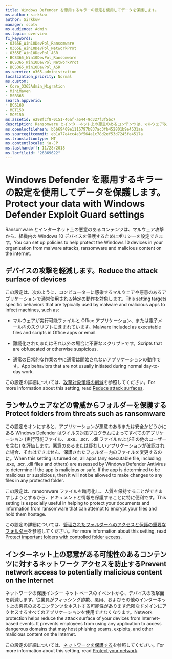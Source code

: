 ```yaml
---
title: Windows Defender を悪用するキラーの設定を使用してデータを保護します。
ms.author: sirkkuw
author: Sirkkuw
manager: scotv
ms.audience: Admin
ms.topic: overview
f1_keywords:
- O365E_Win10DevPol_Ransomware
- O365E_Win10DevPol_NetworkProt
- O365E_Win10DevPol_ASR
- BCS365_Win10DevPol_Ransomware
- BCS365_Win10DevPol_NetworkProt
- BCS365_Win10DevPol_ASR
ms.service: o365-administration
localization_priority: Normal
ms.custom:
- Core_O365Admin_Migration
- MiniMaven
- MSB365
search.appverid:
- BCS160
- MET150
- MOE150
ms.assetid: e298fcf8-0151-46af-a644-9d327f3f5bc7
description: Ransomware とインターネット上の悪意のあるコンテンツは、マルウェア攻撃から、組織内の Windows 10 デバイスを保護する方法について説明します。
ms.openlocfilehash: b5b69409e1116797b837ac3fb452801b9e4531aa
ms.sourcegitcommit: eb1a77e4cc4e8f564a1c78d2ef53d7245fe4517a
ms.translationtype: MT
ms.contentlocale: ja-JP
ms.lasthandoff: 11/28/2018
ms.locfileid: "26869622"
---
```

# <a name="protect-your-data-with-windows-defender-exploit-guard-settings"></a><span data-ttu-id="f16c2-103">Windows Defender を悪用するキラーの設定を使用してデータを保護します。</span><span class="sxs-lookup"><span data-stu-id="f16c2-103">Protect your data with Windows Defender Exploit Guard settings</span></span>

<span data-ttu-id="f16c2-104">Ransomware とインターネット上の悪意のあるコンテンツは、マルウェア攻撃から、組織内の Windows 10 デバイスを保護するためにポリシーを設定できます。</span><span class="sxs-lookup"><span data-stu-id="f16c2-104">You can set up policies to help protect the Windows 10 devices in your organization from malware attacks, ransomware and malicious content on the internet.</span></span>
  
## <a name="reduce-the-attack-surface-of-devices"></a><span data-ttu-id="f16c2-105">デバイスの攻撃を軽減します。</span><span class="sxs-lookup"><span data-stu-id="f16c2-105">Reduce the attack surface of devices</span></span>

<span data-ttu-id="f16c2-106">この設定は、次のように、コンピューターに感染するマルウェアや悪意のあるアプリケーションで通常使用される特定の動作を対象します。</span><span class="sxs-lookup"><span data-stu-id="f16c2-106">This setting targets specific behaviors that are typically used by malware and malicious apps to infect machines, such as:</span></span>
  
- <span data-ttu-id="f16c2-107">マルウェアが実行可能ファイルと Office アプリケーション、または電子メール内のスクリプトに含まれています。</span><span class="sxs-lookup"><span data-stu-id="f16c2-107">Malware included as executable files and scripts in Office apps or email.</span></span>
    
- <span data-ttu-id="f16c2-108">難読化されたまたはそれ以外の場合に不審なスクリプトです。</span><span class="sxs-lookup"><span data-stu-id="f16c2-108">Scripts that are obfuscated or otherwise suspicious.</span></span>
    
- <span data-ttu-id="f16c2-109">通常の日常的な作業の中に通常は開始されないアプリケーションの動作です。</span><span class="sxs-lookup"><span data-stu-id="f16c2-109">App behaviors that are not usually initiated during normal day-to-day work.</span></span>
    
<span data-ttu-id="f16c2-110">この設定の詳細については、[攻撃対象領域の削減](https://go.microsoft.com/fwlink/?linkid=870417)を参照してください。</span><span class="sxs-lookup"><span data-stu-id="f16c2-110">For more information about this setting, read [Reduce attack surfaces](https://go.microsoft.com/fwlink/?linkid=870417).</span></span>
  
## <a name="protect-folders-from-threats-such-as-ransomware"></a><span data-ttu-id="f16c2-111">ランサムウェアなどの脅威からフォルダーを保護する</span><span class="sxs-lookup"><span data-stu-id="f16c2-111">Protect folders from threats such as ransomware</span></span>

<span data-ttu-id="f16c2-p101">この設定をオンにすると、アプリケーションが悪意のあるまたは安全かどうかにある Windows Defender はウイルス対策プログラムによってすべてのアプリケーション (実行可能ファイル、.exe、.scr、.dll ファイルおよびその他のユーザーを含む) を評価します。悪意のあるまたは疑わしいアプリケーションが確認された場合、それはできません、保護されたフォルダー内のファイルを変更するのに。</span><span class="sxs-lookup"><span data-stu-id="f16c2-p101">When this setting is turned on, all apps (any executable file, including .exe, .scr, .dll files and others) are assessed by Windows Defender Antivirus to determine if the app is malicious or safe. If the app is determined to be malicious or suspicious, then it will not be allowed to make changes to any files in any protected folder.</span></span>
  
<span data-ttu-id="f16c2-114">この設定は、ransomware ファイルを暗号化し、人質を保持することができますしようとするから、ドキュメントと情報を保護することに特に便利です。</span><span class="sxs-lookup"><span data-stu-id="f16c2-114">This setting is especially useful in helping to protect your documents and information from ransomware that can attempt to encrypt your files and hold them hostage.</span></span>
  
<span data-ttu-id="f16c2-115">この設定の詳細については、[管理されたフォルダーへのアクセスと保護の重要なフォルダー](https://go.microsoft.com/fwlink/?linkid=870418)を参照してください。</span><span class="sxs-lookup"><span data-stu-id="f16c2-115">For more information about this setting, read [Protect important folders with controlled folder access](https://go.microsoft.com/fwlink/?linkid=870418).</span></span>
  
## <a name="prevent-network-access-to-potentially-malicious-content-on-the-internet"></a><span data-ttu-id="f16c2-116">インターネット上の悪意がある可能性のあるコンテンツに対するネットワーク アクセスを防止する</span><span class="sxs-lookup"><span data-stu-id="f16c2-116">Prevent network access to potentially malicious content on the Internet</span></span>

<span data-ttu-id="f16c2-p102">ネットワークの保護インター ネット ベースのイベントから、デバイスの攻撃面を削減します。従業員がフィッシング詐欺、悪用、およびその他のインターネット上の悪意のあるコンテンツをホストする可能性があります危険なドメインにアクセスするすべてのアプリケーションを使用できなくなります。</span><span class="sxs-lookup"><span data-stu-id="f16c2-p102">Network protection helps reduce the attack surface of your devices from Internet-based events. It prevents employees from using any application to access dangerous domains that may host phishing scams, exploits, and other malicious content on the Internet.</span></span>
  
<span data-ttu-id="f16c2-119">この設定の詳細については、[ネットワークを保護する](https://go.microsoft.com/fwlink/?linkid=870419)を参照してください。</span><span class="sxs-lookup"><span data-stu-id="f16c2-119">For more information about this setting, read [Protect your network](https://go.microsoft.com/fwlink/?linkid=870419).</span></span>
  

